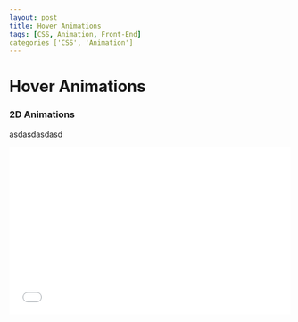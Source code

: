 ```yaml
---
layout: post
title: Hover Animations
tags: [CSS, Animation, Front-End]
categories ['CSS', 'Animation']
---
```



# Hover Animations

### 2D Animations
asdasdasdasd



<iframe width="100%" height="300" src="//jsfiddle.net/mbuda03/z121kzbv/embedded/result,html,css/dark/" allowfullscreen="allowfullscreen" frameborder="0"></iframe>